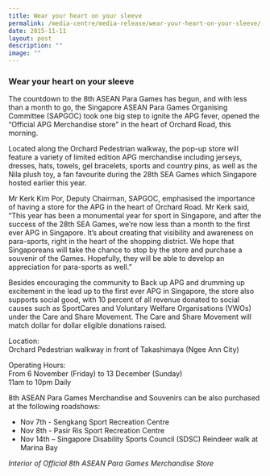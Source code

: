 ```yaml
---
title: Wear your heart on your sleeve
permalink: /media-centre/media-release/wear-your-heart-on-your-sleeve/
date: 2015-11-11
layout: post
description: ""
image: ""
---
```

### **Wear your heart on your sleeve**
The countdown to the 8th ASEAN Para Games has begun, and with less than a month to go, the Singapore ASEAN Para Games Organising Committee (SAPGOC) took one big step to ignite the APG fever, opened the “Official APG Merchandise store” in the heart of Orchard Road, this morning.

Located along the Orchard Pedestrian walkway, the pop-up store will feature a variety of limited edition APG merchandise including jerseys, dresses, hats, towels, gel bracelets, sports and country pins, as well as the Nila plush toy, a fan favourite during the 28th SEA Games which Singapore hosted earlier this year.

Mr Kerk Kim Por, Deputy Chairman, SAPGOC, emphasised the importance of having a store for the APG in the heart of Orchard Road. Mr Kerk said, “This year has been a monumental year for sport in Singapore, and after the success of the 28th SEA Games, we’re now less than a month to the first ever APG in Singapore. It’s about creating that visibility and awareness on para-sports, right in the heart of the shopping district. We hope that Singaporeans will take the chance to stop by the store and purchase a souvenir of the Games. Hopefully, they will be able to develop an appreciation for para-sports as well.”

Besides encouraging the community to Back up APG and drumming up excitement in the lead up to the first ever APG in Singapore, the store also supports social good, with 10 percent of all revenue donated to social causes such as SportCares and Voluntary Welfare Organisations (VWOs) under the Care and Share Movement. The Care and Share Movement will match dollar for dollar eligible donations raised.

Location:<br>
Orchard Pedestrian walkway in front of Takashimaya (Ngee Ann City)

Operating Hours:<br>
From 6 November (Friday) to 13 December (Sunday)<br>
11am to 10pm Daily

8th ASEAN Para Games Merchandise and Souvenirs can be also purchased at the following roadshows:

* Nov 7th - Sengkang Sport Recreation Centre<br>
* Nov 8th - Pasir Ris Sport Recreation Centre<br>
* Nov 14th – Singapore Disability Sports Council (SDSC) Reindeer walk at Marina Bay

_Interior of Official 8th ASEAN Para Games Merchandise Store_